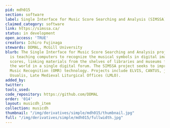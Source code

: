 ```yaml
---
pid: mdh015
section: software
label: Single Interface for Music Score Searching and Analysis (SIMSSA)
claimed_category: software
link: https://simssa.ca/
status: in development
open_access: 'TRUE'
creators: Ichiro Fujinaga
stewards: DDMAL, McGill University
blurb: The Single Interface for Music Score Searching and Analysis project (SIMSSA)
  is teaching computers to recognize the musical symbols in digital images of musical
  scores, linking materials from the shelves of libraries and museums from around
  the world in a single digital forum. The SIMSSA project seeks to improve Optical
  Music Recognition (OMR) technology. Projects include ELVIS, CANTUS, jSymbolic, Liber
  Usualis, Late Medieval Liturgical Offices (LMLO).
added_by:
twitter:
tools_used:
code_repository: https://github.com/DDMAL
order: '014'
layout: musicdh_item
collection: musicdh
thumbnail: "/img/derivatives/simple/mdh015/thumbnail.jpg"
full: "/img/derivatives/simple/mdh015/fullwidth.jpg"
---
```

